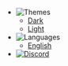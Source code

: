 - ![Themes](https://icongr.am/material/brightness-6.svg?color=A9A9A9&size=37)
  - <a href="#" data-link-title="Dark">Dark</a>
  - <a href="#" data-link-title="Light">Light</a>
- ![Languages](https://icongr.am/material/translate.svg?color=A9A9A9&size=39)
  - [English](/)
- [![Discord](https://icongr.am/material/discord.svg?color=A9A9A9&size=37)](https://discord.gg/AyhJfGUGfU)
